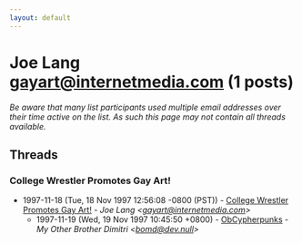 ```yaml
---
layout: default
---
```


# Joe Lang <gayart@internetmedia.com> (1 posts)

_Be aware that many list participants used multiple email addresses over their time active on the list. As such this page may not contain all threads available._

## Threads

### College Wrestler Promotes Gay Art!
+ 1997-11-18 (Tue, 18 Nov 1997 12:56:08 -0800 (PST)) - [College Wrestler Promotes Gay Art!](/archive/1997/11/af2fb005fe4019c056fb556e33efb69f71c833d31340a63d60740624fab6fe46) - _Joe Lang \<gayart@internetmedia.com\>_
  + 1997-11-19 (Wed, 19 Nov 1997 10:45:50 +0800) - [ObCypherpunks](/archive/1997/11/143c2e94d4838dc852629fa432ac0c7c89e997dcc43fb4a044b8aa714bc0858a) - _My Other Brother Dimitri \<bomd@dev.null\>_

